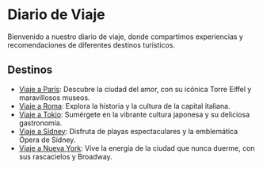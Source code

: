 # Diario de Viaje

Bienvenido a nuestro diario de viaje, donde compartimos experiencias y recomendaciones de diferentes destinos turísticos.

## Destinos

- [Viaje a París](entradas/paris.md): Descubre la ciudad del amor, con su icónica Torre Eiffel y maravillosos museos.
- [Viaje a Roma](entradas/roma.md): Explora la historia y la cultura de la capital italiana.
- [Viaje a Tokio](entradas/tokyo.md): Sumérgete en la vibrante cultura japonesa y su deliciosa gastronomía.
- [Viaje a Sídney](entradas/sydney.md): Disfruta de playas espectaculares y la emblemática Ópera de Sídney.
- [Viaje a Nueva York](entradas/nueva-york.md): Vive la energía de la ciudad que nunca duerme, con sus rascacielos y Broadway.